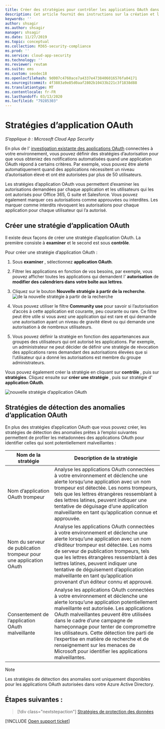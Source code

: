 ```yaml
---
title: Créer des stratégies pour contrôler les applications OAuth dans Cloud App Security
description: Cet article fournit des instructions sur la création et l’utilisation des stratégies d’autorisation d’application dans Microsoft Cloud App Security.
keywords: ''
author: shsagir
ms.author: shsagir
manager: shsagir
ms.date: 11/27/2019
ms.topic: conceptual
ms.collection: M365-security-compliance
ms.prod: ''
ms.service: cloud-app-security
ms.technology: ''
ms.reviewer: reutam
ms.suite: ems
ms.custom: seodec18
ms.openlocfilehash: 9d007c4760ace7a4337e4738406016576fa04171
ms.sourcegitcommit: 4f3883a9e85d0aaf2802b10433b221c3f1838d88
ms.translationtype: MT
ms.contentlocale: fr-FR
ms.lasthandoff: 03/13/2020
ms.locfileid: "79285303"
---
```

# <a name="oauth-app-policies"></a>Stratégies d’application OAuth

*S’applique à : Microsoft Cloud App Security*

En plus de l' [investigation existante des applications OAuth](manage-app-permissions.md) connectées à votre environnement, vous pouvez définir des stratégies d’autorisation pour que vous obteniez des notifications automatisées quand une application OAuth répond à certains critères. Par exemple, vous pouvez être alerté automatiquement quand des applications nécessitent un niveau d’autorisation élevé et ont été autorisées par plus de 50 utilisateurs.

Les stratégies d’application OAuth vous permettent d’examiner les autorisations demandées par chaque application et les utilisateurs qui les ont autorisés pour Office 365, G suite et Salesforce. Vous pouvez également marquer ces autorisations comme approuvées ou interdites. Les marquer comme interdits révoquent les autorisations pour chaque application pour chaque utilisateur qui l’a autorisé.

## <a name="create-a-new-oauth-app-policy"></a>Créer une stratégie d’application OAuth

Il existe deux façons de créer une stratégie d’application OAuth. La première consiste à **examiner** et le second est sous **contrôle**.

Pour créer une stratégie d’application OAuth :

1. Sous **examiner** , sélectionnez **application OAuth**.

1. Filtrer les applications en fonction de vos besoins, par exemple, vous pouvez afficher toutes les applications qui demandent l' **autorisation** de **modifier des calendriers dans votre boîte aux lettres**.
1. Cliquez sur le bouton **Nouvelle stratégie à partir de la recherche**.
    ![de la nouvelle stratégie à partir de la recherche](media/app-permissions-filter.png)
1. Vous pouvez utiliser le filtre **Community use** pour savoir si l’autorisation d’accès à cette application est courante, peu courante ou rare. Ce filtre peut être utile si vous avez une application qui est rare et qui demande une autorisation ayant un niveau de gravité élevé ou qui demande une autorisation à de nombreux utilisateurs.
1. Vous pouvez définir la stratégie en fonction des appartenances aux groupes des utilisateurs qui ont autorisé les applications. Par exemple, un administrateur ne peut décider de définir une stratégie de révocation des applications rares demandant des autorisations élevées que si l’utilisateur qui a donné les autorisations est membre du groupe administrateurs.

Vous pouvez également créer la stratégie en cliquant sur **contrôle** , puis sur **stratégies**. Cliquez ensuite sur **créer une stratégie** , puis sur stratégie d' **application OAuth**.

   ![nouvelle stratégie d’application OAuth](media/app-permissions-policy.png)

## <a name="oauth-app-anomaly-detection-policies"></a>Stratégies de détection des anomalies d’application OAuth

En plus des stratégies d’application OAuth que vous pouvez créer, les stratégies de détection des anomalies prêtes à l’emploi suivantes permettent de profiler les métadonnées des applications OAuth pour identifier celles qui sont potentiellement malveillantes :

| Nom de la stratégie | Description de la stratégie |
| --- | --- |
| Nom d’application OAuth trompeur | Analyse les applications OAuth connectées à votre environnement et déclenche une alerte lorsqu’une application avec un nom trompeur est détectée. Les noms trompeurs, tels que les lettres étrangères ressemblant à des lettres latines, peuvent indiquer une tentative de déguisage d’une application malveillante en tant qu’application connue et approuvée. |
| Nom du serveur de publication trompeur pour une application OAuth | Analyse les applications OAuth connectées à votre environnement et déclenche une alerte lorsqu’une application avec un nom d’éditeur trompeur est détectée. Les noms de serveur de publication trompeurs, tels que les lettres étrangères ressemblant à des lettres latines, peuvent indiquer une tentative de déguisement d’application malveillante en tant qu’application provenant d’un éditeur connu et approuvé. |
| Consentement de l’application OAuth malveillante | Analyse les applications OAuth connectées à votre environnement et déclenche une alerte lorsqu’une application potentiellement malveillante est autorisée. Les applications OAuth malveillantes peuvent être utilisées dans le cadre d’une campagne de hameçonnage pour tenter de compromettre les utilisateurs. Cette détection tire parti de l’expertise en matière de recherche et de renseignement sur les menaces de Microsoft pour identifier les applications malveillantes. |

<!--| Suspicious OAuth app name | Scans OAuth apps connected to your environment and triggers an alert when an app with a suspicious name is detected. Suspicious names, such as names of known apps published by unknown publishers, could indicate an attempt to disguise a malicious app as a known and trusted app. |
| Non-secure redirect URL is used by an OAuth app | Scans OAuth apps connected to your environment and triggers an alert when an app uses a non-secure redirect URL (for example, does not use the HTTPS protocol), which exposes sensitive data to interception. |-->

> [!NOTE]
> Les stratégies de détection des anomalies sont uniquement disponibles pour les applications OAuth autorisées dans votre Azure Active Directory.

## <a name="next-steps"></a>Étapes suivantes :

> [!div class="nextstepaction"]
> [Stratégies de protection des données](data-protection-policies.md)

[!INCLUDE [Open support ticket](includes/support.md)]
